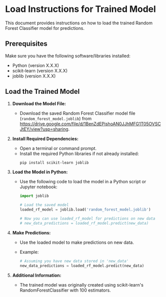 # Load Instructions for Trained Model

This document provides instructions on how to load the trained Random Forest Classifier model for predictions.

## Prerequisites

Make sure you have the following software/libraries installed:

- Python (version X.X.X)
- scikit-learn (version X.X.X)
- joblib (version X.X.X)

## Load the Trained Model
1. **Download the Model File:**
   - Download the saved Random Forest Classifier model file (`random_forest_model.joblib`) from https://drive.google.com/file/d/1BenZdEPishoAN0JJhMFG1T05OVSCJtEY/view?usp=sharing.

2. **Install Required Dependencies:**
   - Open a terminal or command prompt.
   - Install the required Python libraries if not already installed:
     ```bash
     pip install scikit-learn joblib
     ```

3. **Load the Model in Python:**
   - Use the following code to load the model in a Python script or Jupyter notebook:

     ```python
     import joblib

     # Load the saved model
     loaded_rf_model = joblib.load('random_forest_model.joblib')

     # Now you can use loaded_rf_model for predictions on new data
     # new_data_predictions = loaded_rf_model.predict(new_data)
     ```

4. **Make Predictions:**
   - Use the loaded model to make predictions on new data.
   - Example:

     ```python
     # Assuming you have new data stored in 'new_data'
     new_data_predictions = loaded_rf_model.predict(new_data)
     ```

5. **Additional Information:**
   - The trained model was originally created using scikit-learn's RandomForestClassifier with 100 estimators.


